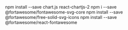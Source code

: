 npm install --save chart.js react-chartjs-2
npm i --save @fortawesome/fontawesome-svg-core
npm install --save @fortawesome/free-solid-svg-icons
npm install --save @fortawesome/react-fontawesome
